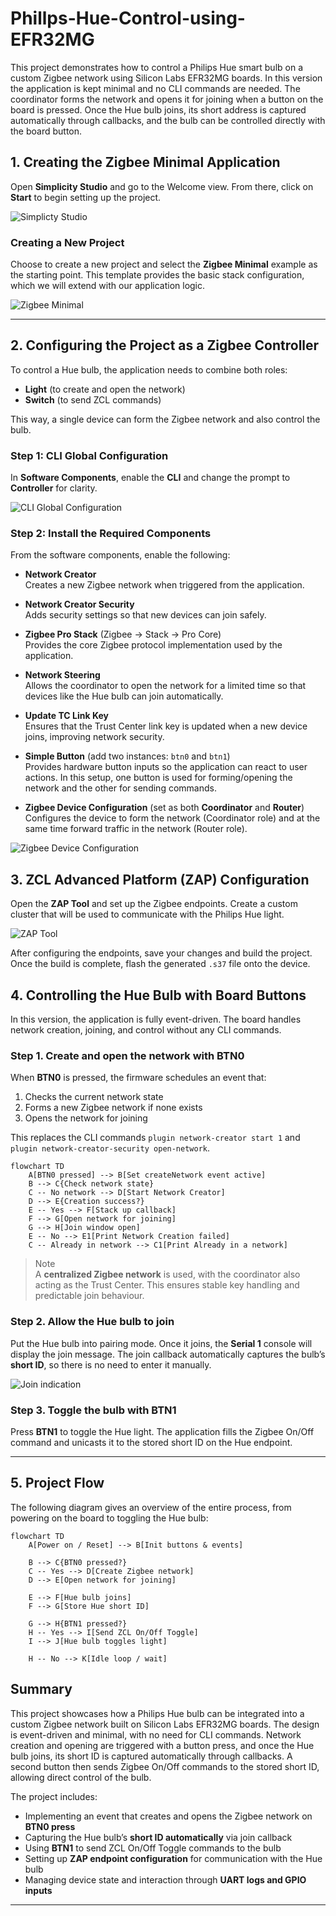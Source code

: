 # Phillps-Hue-Control-using-EFR32MG
This project demonstrates how to control a Philips Hue smart bulb on a custom Zigbee network using Silicon Labs EFR32MG boards. In this version the application is kept minimal and no CLI commands are needed. The coordinator forms the network and opens it for joining when a button on the board is pressed. Once the Hue bulb joins, its short address is captured automatically through callbacks, and the bulb can be controlled directly with the board button.

## 1. Creating the Zigbee Minimal Application

Open **Simplicity Studio** and go to the Welcome view. From there, click on **Start** to begin setting up the project.

![Simplicty Studio](Documents/hue-1.png)

### Creating a New Project  

Choose to create a new project and select the **Zigbee Minimal** example as the starting point. This template provides the basic stack configuration, which we will extend with our application logic.  

![Zigbee Minimal](Documents/hue-2.png)


---

## 2. Configuring the Project as a Zigbee Controller  

To control a Hue bulb, the application needs to combine both roles:  
- **Light** (to create and open the network)  
- **Switch** (to send ZCL commands)  

This way, a single device can form the Zigbee network and also control the bulb.
### Step 1: CLI Global Configuration  

In **Software Components**, enable the **CLI** and change the prompt to **Controller** for clarity.  

![CLI Global Configuration](Documents/hue-3.png)  

### Step 2: Install the Required Components  

From the software components, enable the following:  

- **Network Creator**  
  Creates a new Zigbee network when triggered from the application.  

- **Network Creator Security**  
  Adds security settings so that new devices can join safely.  

- **Zigbee Pro Stack** (Zigbee → Stack → Pro Core)  
  Provides the core Zigbee protocol implementation used by the application.  

- **Network Steering**  
  Allows the coordinator to open the network for a limited time so that devices like the Hue bulb can join automatically.  

- **Update TC Link Key**  
  Ensures that the Trust Center link key is updated when a new device joins, improving network security.  

- **Simple Button** (add two instances: `btn0` and `btn1`)  
  Provides hardware button inputs so the application can react to user actions. In this setup, one button is used for forming/opening the network and the other for sending commands.  

- **Zigbee Device Configuration** (set as both **Coordinator** and **Router**)  
  Configures the device to form the network (Coordinator role) and at the same time forward traffic in the network (Router role).  

![Zigbee Device Configuration](Documents/hue-4.png)  

## 3. ZCL Advanced Platform (ZAP) Configuration  

Open the **ZAP Tool** and set up the Zigbee endpoints. Create a custom cluster that will be used to communicate with the Philips Hue light.  

![ZAP Tool](Documents/hue-5.png)

After configuring the endpoints, save your changes and build the project. Once the build is complete, flash the generated `.s37` file onto the device.  


## 4. Controlling the Hue Bulb with Board Buttons  

In this version, the application is fully event-driven. The board handles network creation, joining, and control without any CLI commands.  

### Step 1. Create and open the network with BTN0  

When **BTN0** is pressed, the firmware schedules an event that:  
1. Checks the current network state  
2. Forms a new Zigbee network if none exists  
3. Opens the network for joining  

This replaces the CLI commands `plugin network-creator start 1` and `plugin network-creator-security open-network`.  

```mermaid
flowchart TD
    A[BTN0 pressed] --> B[Set createNetwork event active]
    B --> C{Check network state}
    C -- No network --> D[Start Network Creator]
    D --> E{Creation success?}
    E -- Yes --> F[Stack up callback]
    F --> G[Open network for joining]
    G --> H[Join window open]
    E -- No --> E1[Print Network Creation failed]
    C -- Already in network --> C1[Print Already in a network]

````  

> Note  
> A **centralized Zigbee network** is used, with the coordinator also acting as the Trust Center. This ensures stable key handling and predictable join behaviour.  

### Step 2. Allow the Hue bulb to join  

Put the Hue bulb into pairing mode. Once it joins, the **Serial 1** console will display the join message. The join callback automatically captures the bulb’s **short ID**, so there is no need to enter it manually.  


![Join indication](Documents/hue-6.png)  

### Step 3. Toggle the bulb with BTN1  

Press **BTN1** to toggle the Hue light. The application fills the Zigbee On/Off command and unicasts it to the stored short ID on the Hue endpoint.  



---

## 5. Project Flow  

The following diagram gives an overview of the entire process, from powering on the board to toggling the Hue bulb:  

```mermaid
flowchart TD
    A[Power on / Reset] --> B[Init buttons & events]

    B --> C{BTN0 pressed?}
    C -- Yes --> D[Create Zigbee network]
    D --> E[Open network for joining]

    E --> F[Hue bulb joins]
    F --> G[Store Hue short ID]

    G --> H{BTN1 pressed?}
    H -- Yes --> I[Send ZCL On/Off Toggle]
    I --> J[Hue bulb toggles light]

    H -- No --> K[Idle loop / wait]

````

## Summary  

This project showcases how a Philips Hue bulb can be integrated into a custom Zigbee network built on Silicon Labs EFR32MG boards. The design is event-driven and minimal, with no need for CLI commands. Network creation and opening are triggered with a button press, and once the Hue bulb joins, its short ID is captured automatically through callbacks. A second button then sends Zigbee On/Off commands to the stored short ID, allowing direct control of the bulb.  

The project includes:  
- Implementing an event that creates and opens the Zigbee network on **BTN0 press**  
- Capturing the Hue bulb’s **short ID automatically** via join callback  
- Using **BTN1** to send ZCL On/Off Toggle commands to the bulb  
- Setting up **ZAP endpoint configuration** for communication with the Hue bulb  
- Managing device state and interaction through **UART logs and GPIO inputs**  


---
